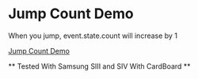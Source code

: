 # Jump Count Demo
When you jump, event.state.count will increase by 1

[Jump Count Demo]

** Tested With Samsung SIII and SIV With CardBoard **

[Jump Count Demo]: <https://cdn.rawgit.com/akahmet/JumpVR/master/Example/Jump-Count/index.html> 
